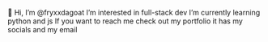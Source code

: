 👋 Hi, I’m @fryxxdagoat
I’m interested in full-stack dev
I’m currently learning python and js
If you want to reach me check out my portfolio it has my socials and my email
